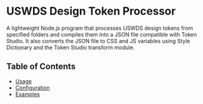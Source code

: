 # USWDS Design Token Processor

A lightweight Node.js program that processes USWDS design tokens from specified folders and compiles them into a JSON file compatible with Token Studio. It also converts the JSON file to CSS and JS variables using Style Dictionary and the Token Studio transform module.

## Table of Contents

- [Usage](#usage)
- [Configuration](#configuration)
- [Examples](#examples)
